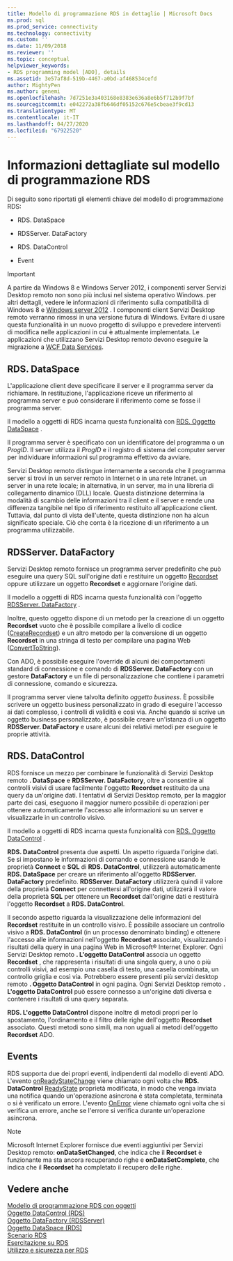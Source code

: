 ```yaml
---
title: Modello di programmazione RDS in dettaglio | Microsoft Docs
ms.prod: sql
ms.prod_service: connectivity
ms.technology: connectivity
ms.custom: ''
ms.date: 11/09/2018
ms.reviewer: ''
ms.topic: conceptual
helpviewer_keywords:
- RDS programming model [ADO], details
ms.assetid: 3e57af8d-519b-4467-a0bd-af468534cefd
author: MightyPen
ms.author: genemi
ms.openlocfilehash: 7d7251e3a403168e8383e636a8e6b5f712b9f7bf
ms.sourcegitcommit: e042272a38fb646df05152c676e5cbeae3f9cd13
ms.translationtype: MT
ms.contentlocale: it-IT
ms.lasthandoff: 04/27/2020
ms.locfileid: "67922520"
---
```

# <a name="rds-programming-model-in-detail"></a>Informazioni dettagliate sul modello di programmazione RDS
Di seguito sono riportati gli elementi chiave del modello di programmazione RDS:  
  
-   RDS. DataSpace  
  
-   RDSServer. DataFactory  
  
-   RDS. DataControl  
  
-   Event  
  
> [!IMPORTANT]
>  A partire da Windows 8 e Windows Server 2012, i componenti server Servizi Desktop remoto non sono più inclusi nel sistema operativo Windows. per altri dettagli, vedere le informazioni di riferimento sulla compatibilità di Windows 8 e [Windows server 2012](https://www.microsoft.com/download/details.aspx?id=27416) . I componenti client Servizi Desktop remoto verranno rimossi in una versione futura di Windows. Evitare di usare questa funzionalità in un nuovo progetto di sviluppo e prevedere interventi di modifica nelle applicazioni in cui è attualmente implementata. Le applicazioni che utilizzano Servizi Desktop remoto devono eseguire la migrazione a [WCF Data Services](https://go.microsoft.com/fwlink/?LinkId=199565).  
  
## <a name="rdsdataspace"></a>RDS. DataSpace  
 L'applicazione client deve specificare il server e il programma server da richiamare. In restituzione, l'applicazione riceve un riferimento al programma server e può considerare il riferimento come se fosse il programma server.  
  
 Il modello a oggetti di RDS incarna questa funzionalità con [RDS. Oggetto DataSpace](../../../ado/reference/rds-api/dataspace-object-rds.md) .  
  
 Il programma server è specificato con un identificatore del programma o un *ProgID*. Il server utilizza il *ProgID* e il registro di sistema del computer server per individuare informazioni sul programma effettivo da avviare.  
  
 Servizi Desktop remoto distingue internamente a seconda che il programma server si trovi in un server remoto in Internet o in una rete Intranet. un server in una rete locale; in alternativa, in un server, ma in una libreria di collegamento dinamico (DLL) locale. Questa distinzione determina la modalità di scambio delle informazioni tra il client e il server e rende una differenza tangibile nel tipo di riferimento restituito all'applicazione client. Tuttavia, dal punto di vista dell'utente, questa distinzione non ha alcun significato speciale. Ciò che conta è la ricezione di un riferimento a un programma utilizzabile.  
  
## <a name="rdsserverdatafactory"></a>RDSServer. DataFactory  
 Servizi Desktop remoto fornisce un programma server predefinito che può eseguire una query SQL sull'origine dati e restituire un oggetto [Recordset](../../../ado/reference/ado-api/recordset-object-ado.md) oppure utilizzare un oggetto **Recordset** e aggiornare l'origine dati.  
  
 Il modello a oggetti di RDS incarna questa funzionalità con l'oggetto [RDSServer. DataFactory](../../../ado/reference/rds-api/datafactory-object-rdsserver.md) .  
  
 Inoltre, questo oggetto dispone di un metodo per la creazione di un oggetto **Recordset** vuoto che è possibile compilare a livello di codice ([CreateRecordset](../../../ado/reference/rds-api/createrecordset-method-rds.md)) e un altro metodo per la conversione di un oggetto **Recordset** in una stringa di testo per compilare una pagina Web ([ConvertToString](../../../ado/reference/rds-api/converttostring-method-rds.md)).  
  
 Con ADO, è possibile eseguire l'override di alcuni dei comportamenti standard di connessione e comando di **RDSServer. DataFactory** con un gestore **DataFactory** e un file di personalizzazione che contiene i parametri di connessione, comando e sicurezza.  
  
 Il programma server viene talvolta definito *oggetto business*. È possibile scrivere un oggetto business personalizzato in grado di eseguire l'accesso ai dati complesso, i controlli di validità e così via. Anche quando si scrive un oggetto business personalizzato, è possibile creare un'istanza di un oggetto **RDSServer. DataFactory** e usare alcuni dei relativi metodi per eseguire le proprie attività.  
  
## <a name="rdsdatacontrol"></a>RDS. DataControl  
 RDS fornisce un mezzo per combinare le funzionalità di Servizi Desktop remoto **. DataSpace** e **RDSServer. DataFactory**, oltre a consentire ai controlli visivi di usare facilmente l'oggetto **Recordset** restituito da una query da un'origine dati. I tentativi di Servizi Desktop remoto, per la maggior parte dei casi, eseguono il maggior numero possibile di operazioni per ottenere automaticamente l'accesso alle informazioni su un server e visualizzarle in un controllo visivo.  
  
 Il modello a oggetti di RDS incarna questa funzionalità con [RDS. Oggetto DataControl](../../../ado/reference/rds-api/datacontrol-object-rds.md) .  
  
 **RDS. DataControl** presenta due aspetti. Un aspetto riguarda l'origine dati. Se si impostano le informazioni di comando e connessione usando le proprietà **Connect** e **SQL** di **RDS. DataControl**, utilizzerà automaticamente **RDS. DataSpace** per creare un riferimento all'oggetto **RDSServer. DataFactory** predefinito. **RDSServer. DataFactory** utilizzerà quindi il valore della proprietà **Connect** per connettersi all'origine dati, utilizzerà il valore della proprietà **SQL** per ottenere un **Recordset** dall'origine dati e restituirà l'oggetto **Recordset** a **RDS. DataControl**.  
  
 Il secondo aspetto riguarda la visualizzazione delle informazioni del **Recordset** restituite in un controllo visivo. È possibile associare un controllo visivo a **RDS. DataControl** (in un processo denominato binding) e ottenere l'accesso alle informazioni nell'oggetto **Recordset** associato, visualizzando i risultati della query in una pagina Web in Microsoft® Internet Explorer. Ogni Servizi Desktop remoto **. L'oggetto DataControl** associa un oggetto **Recordset** , che rappresenta i risultati di una singola query, a uno o più controlli visivi, ad esempio una casella di testo, una casella combinata, un controllo griglia e così via. Potrebbero essere presenti più servizi desktop remoto **. Oggetto DataControl** in ogni pagina. Ogni Servizi Desktop remoto **. L'oggetto DataControl** può essere connesso a un'origine dati diversa e contenere i risultati di una query separata.  
  
 **RDS. L'oggetto DataControl** dispone inoltre di metodi propri per lo spostamento, l'ordinamento e il filtro delle righe dell'oggetto **Recordset** associato. Questi metodi sono simili, ma non uguali ai metodi dell'oggetto **Recordset** ADO.  
  
## <a name="events"></a>Events  
 RDS supporta due dei propri eventi, indipendenti dal modello di eventi ADO. L'evento [onReadyStateChange](../../../ado/reference/rds-api/onreadystatechange-event-rds.md) viene chiamato ogni volta che **RDS. DataControl** [ReadyState](../../../ado/reference/rds-api/readystate-property-rds.md) proprietà modificata, in modo che venga inviata una notifica quando un'operazione asincrona è stata completata, terminata o si è verificato un errore. L'evento [OnError](../../../ado/reference/rds-api/onerror-event-rds.md) viene chiamato ogni volta che si verifica un errore, anche se l'errore si verifica durante un'operazione asincrona.  
  
> [!NOTE]
>  Microsoft Internet Explorer fornisce due eventi aggiuntivi per Servizi Desktop remoto: **onDataSetChanged**, che indica che il **Recordset** è funzionante ma sta ancora recuperando righe e **onDataSetComplete**, che indica che il **Recordset** ha completato il recupero delle righe.  
  
## <a name="see-also"></a>Vedere anche  
 [Modello di programmazione RDS con oggetti](../../../ado/guide/remote-data-service/rds-programming-model-with-objects.md)   
 [Oggetto DataControl (RDS)](../../../ado/reference/rds-api/datacontrol-object-rds.md)   
 [Oggetto DataFactory (RDSServer)](../../../ado/reference/rds-api/datafactory-object-rdsserver.md)   
 [Oggetto DataSpace (RDS)](../../../ado/reference/rds-api/dataspace-object-rds.md)   
 [Scenario RDS](../../../ado/guide/remote-data-service/rds-scenario.md)   
 [Esercitazione su RDS](../../../ado/guide/remote-data-service/rds-tutorial.md)   
 [Utilizzo e sicurezza per RDS](../../../ado/guide/remote-data-service/rds-usage-and-security.md)



